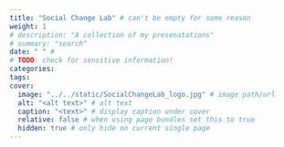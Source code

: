 ```yaml
---
title: "Social Change Lab" # can't be empty for some reason
weight: 1
# description: "A collection of my presenatations"
# summary: "search"
date: " " # 
# TODO: check for sensitive information!
categories:
tags:
cover: 
  image: "../../static/SocialChangeLab_logo.jpg" # image path/url
  alt: "<alt text>" # alt text
  caption: "<text>" # display caption under cover
  relative: false # when using page bundles set this to true
  hidden: true # only hide on current single page
---
```


